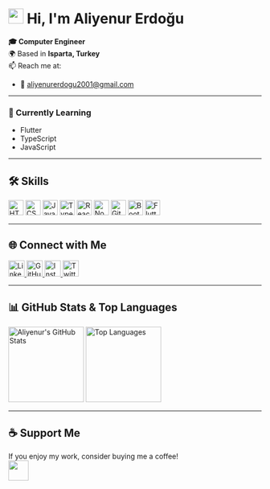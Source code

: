 # <img src="https://media.giphy.com/media/hvRJCLFzcasrR4ia7z/giphy.gif" width="30px"> Hi, I'm Aliyenur Erdoğu

**🎓 Computer Engineer**  
🌍 Based in **Isparta, Turkey**  
📫 Reach me at:  
- 📧 [aliyenurerdogu2001@gmail.com](mailto:aliyenurerdogu2001@gmail.com)

---

### 🧠 Currently Learning
- Flutter
- TypeScript
- JavaScript

---

## 🛠️ Skills

<p align="left">
  <img src="https://cdn.jsdelivr.net/gh/devicons/devicon/icons/html5/html5-original.svg" height="30" alt="HTML5" />
  <img src="https://cdn.jsdelivr.net/gh/devicons/devicon/icons/css3/css3-original.svg" height="30" alt="CSS3" />
  <img src="https://cdn.jsdelivr.net/gh/devicons/devicon/icons/javascript/javascript-original.svg" height="30" alt="JavaScript" />
  <img src="https://cdn.jsdelivr.net/gh/devicons/devicon/icons/typescript/typescript-original.svg" height="30" alt="TypeScript" />
  <img src="https://cdn.jsdelivr.net/gh/devicons/devicon/icons/react/react-original.svg" height="30" alt="React" />
  <img src="https://cdn.jsdelivr.net/gh/devicons/devicon/icons/nodejs/nodejs-original.svg" height="30" alt="Node.js" />
  <img src="https://cdn.jsdelivr.net/gh/devicons/devicon/icons/git/git-original.svg" height="30" alt="Git" />
  <img src="https://cdn.jsdelivr.net/gh/devicons/devicon/icons/bootstrap/bootstrap-plain.svg" height="30" alt="Bootstrap" />
  <img src="https://cdn.jsdelivr.net/gh/devicons/devicon/icons/flutter/flutter-original.svg" height="30" alt="Flutter" />
</p>

---

## 🌐 Connect with Me

<p align="left">
  <a href="https://www.linkedin.com/in/aliyenurerdogu/" target="_blank">
    <img src="https://cdn.jsdelivr.net/gh/devicons/devicon/icons/linkedin/linkedin-original.svg" alt="LinkedIn" width="32" />
  </a>
  <a href="https://github.com/aliyenurerdogu" target="_blank">
    <img src="https://cdn.jsdelivr.net/gh/devicons/devicon/icons/github/github-original.svg" alt="GitHub" width="32" />
  </a>
  <a href="https://www.instagram.com/aly.erdogp" target="_blank">
    <img src="https://upload.wikimedia.org/wikipedia/commons/e/e7/Instagram_logo_2016.svg" alt="Instagram" width="32" />
  </a>
  <a href="https://twitter.com/aliyenur_erdogu" target="_blank">
    <img src="https://upload.wikimedia.org/wikipedia/commons/6/6f/Logo_of_Twitter.svg" alt="Twitter" width="32" />
  </a>
</p>

---

## 📊 GitHub Stats & Top Languages

<p align="left">
  <img src="https://github-readme-stats.vercel.app/api?username=aliyenurerdogu&show_icons=true&theme=default&hide_border=true" alt="Aliyenur's GitHub Stats" height="150"/>
  <img src="https://github-readme-stats.vercel.app/api/top-langs/?username=aliyenurerdogu&layout=compact&theme=default&hide_border=true" alt="Top Languages" height="150"/>
</p>


---

## ☕ Support Me

If you enjoy my work, consider buying me a coffee! 
<br>
<a href="https://www.buymeacoffee.com/aliyenur" target="_blank">
  <img src="https://img.shields.io/badge/-Buy%20Me%20a%20Coffee-FFDD00?style=for-the-badge&logo=buy-me-a-coffee&logoColor=black" height="40"/>
</a>



